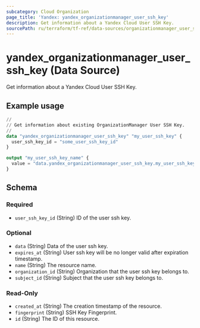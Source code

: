 ```yaml
---
subcategory: Cloud Organization
page_title: 'Yandex: yandex_organizationmanager_user_ssh_key'
description: Get information about a Yandex Cloud User SSH Key.
sourcePath: ru/terraform/tf-ref/data-sources/organizationmanager_user_ssh_key.md
---
```


# yandex_organizationmanager_user_ssh_key (Data Source)

Get information about a Yandex Cloud User SSH Key.

## Example usage

```terraform
//
// Get information about existing OrganizationManager User SSH Key.
//
data "yandex_organizationmanager_user_ssh_key" "my_user_ssh_key" {
  user_ssh_key_id = "some_user_ssh_key_id"
}

output "my_user_ssh_key_name" {
  value = "data.yandex_organizationmanager_user_ssh_key.my_user_ssh_key.name"
}
```

<!-- schema generated by tfplugindocs -->
## Schema

### Required

- `user_ssh_key_id` (String) ID of the user ssh key.

### Optional

- `data` (String) Data of the user ssh key.
- `expires_at` (String) User ssh key will be no longer valid after expiration timestamp.
- `name` (String) The resource name.
- `organization_id` (String) Organization that the user ssh key belongs to.
- `subject_id` (String) Subject that the user ssh key belongs to.

### Read-Only

- `created_at` (String) The creation timestamp of the resource.
- `fingerprint` (String) SSH Key Fingerprint.
- `id` (String) The ID of this resource.
